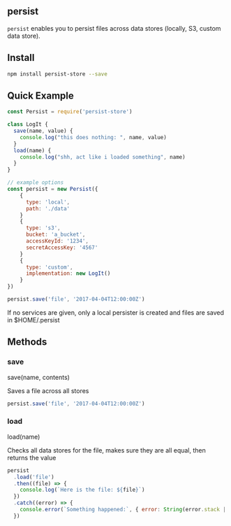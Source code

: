 ## persist

`persist` enables you to persist files across data stores (locally, S3, custom data store).

## Install
```bash
npm install persist-store --save
```

## Quick Example
```javascript
const Persist = require('persist-store')

class LogIt {
  save(name, value) {
    console.log("this does nothing: ", name, value)
  }
  load(name) {
    console.log("shh, act like i loaded something", name)
  }
}

// example options
const persist = new Persist({
    {
      type: 'local',
      path: './data'
    }
    {
      type: 's3',
      bucket: 'a_bucket',
      accessKeyId: '1234',
      secretAccessKey: '4567'
    }
    {
      type: 'custom',
      implementation: new LogIt()
    }
})

persist.save('file', '2017-04-04T12:00:00Z')
```

If no services are given, only a local persister is created and files are saved in $HOME/.persist

## Methods

### save
save(name, contents)

Saves a file across all stores
```javascript
persist.save('file', '2017-04-04T12:00:00Z')
```

### load
load(name)

Checks all data stores for the file, makes sure they are all equal, then returns the value
```javascript
persist
  .load('file')
  .then((file) => {
    console.log(`Here is the file: ${file}`)
  })
  .catch((error) => {
    console.error(`Something happened:`, { error: String(error.stack || error) })
  })
```
